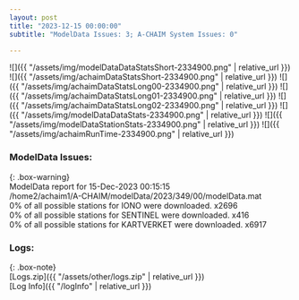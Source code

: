 ```yaml
---
layout: post
title: "2023-12-15 00:00:00"
subtitle: "ModelData Issues: 3; A-CHAIM System Issues: 0"

---
```


![]({{ "/assets/img/modelDataDataStatsShort-2334900.png" | relative_url }})
![]({{ "/assets/img/achaimDataStatsShort-2334900.png" | relative_url }})
![]({{ "/assets/img/achaimDataStatsLong00-2334900.png" | relative_url }})
![]({{ "/assets/img/achaimDataStatsLong01-2334900.png" | relative_url }})
![]({{ "/assets/img/achaimDataStatsLong02-2334900.png" | relative_url }})
![]({{ "/assets/img/modelDataDataStats-2334900.png" | relative_url }})
![]({{ "/assets/img/modelDataStationStats-2334900.png" | relative_url }})
![]({{ "/assets/img/achaimRunTime-2334900.png" | relative_url }})


### ModelData Issues:  
  
{: .box-warning}  
 ModelData report for 15-Dec-2023 00:15:15   
 /home2/achaim1/A-CHAIM/modelData/2023/349/00/modelData.mat   
 0% of all possible stations for IONO were downloaded. x2696   
 0% of all possible stations for SENTINEL were downloaded. x416   
 0% of all possible stations for KARTVERKET were downloaded. x6917   
  


### Logs:  
  
{: .box-note}  
[Logs.zip]({{ "/assets/other/logs.zip" | relative_url }})  
[Log Info]({{ "/logInfo" | relative_url }})  
